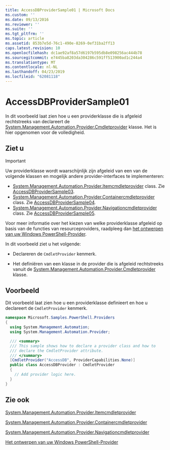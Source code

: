 ```yaml
---
title: AccessDBProviderSample01 | Microsoft Docs
ms.custom: ''
ms.date: 09/13/2016
ms.reviewer: ''
ms.suite: ''
ms.tgt_pltfrm: ''
ms.topic: article
ms.assetid: 853b7e5d-76c1-490e-8269-0ef31ba2ff13
caps.latest.revision: 10
ms.openlocfilehash: dc1ae92af8a57d6197b595db8e098256ac444b78
ms.sourcegitcommit: e7445ba8203da304286c591ff513900ad1c244a4
ms.translationtype: MT
ms.contentlocale: nl-NL
ms.lasthandoff: 04/23/2019
ms.locfileid: "62081118"
---
```

# <a name="accessdbprovidersample01"></a>AccessDBProviderSample01

In dit voorbeeld laat zien hoe u een providerklasse die is afgeleid rechtstreeks van declareert de [System.Management.Automation.Provider.Cmdletprovider](/dotnet/api/System.Management.Automation.Provider.CmdletProvider) klasse. Het is hier opgenomen voor de volledigheid.

## <a name="demonstrates"></a>Ziet u

> [!IMPORTANT]
> Uw providerklasse wordt waarschijnlijk zijn afgeleid van een van de volgende klassen en mogelijk andere provider-interfaces te implementeren:
>
> -   [System.Management.Automation.Provider.Itemcmdletprovider](/dotnet/api/System.Management.Automation.Provider.ItemCmdletProvider) class. Zie [AccessDBProviderSample03](./accessdbprovidersample03.md).
> -   [System.Management.Automation.Provider.Containercmdletprovider](/dotnet/api/System.Management.Automation.Provider.ContainerCmdletProvider) class. Zie [AccessDBProviderSample04](./accessdbprovidersample04.md).
> -   [System.Management.Automation.Provider.Navigationcmdletprovider](/dotnet/api/System.Management.Automation.Provider.NavigationCmdletProvider) class. Zie [AccessDBProviderSample05](./accessdbprovidersample05.md).
>
> Voor meer informatie over het kiezen van welke providerklasse afgeleid op basis van de functies van resourceproviders, raadpleeg dan [het ontwerpen van uw Windows PowerShell-Provider](./provider-types.md).

In dit voorbeeld ziet u het volgende:

- Declareren de `CmdletProvider` kenmerk.

- Het definiëren van een klasse in de provider die is afgeleid rechtstreeks vanuit de [System.Management.Automation.Provider.Cmdletprovider](/dotnet/api/System.Management.Automation.Provider.CmdletProvider) klasse.

## <a name="example"></a>Voorbeeld

Dit voorbeeld laat zien hoe u een providerklasse definieert en hoe u declareert de `CmdletProvider` kenmerk.

```csharp
namespace Microsoft.Samples.PowerShell.Providers
{
  using System.Management.Automation;
  using System.Management.Automation.Provider;

  /// <summary>
  /// This sample shows how to declare a provider class and how to
  /// declare the CmdletProvider attribute.
  /// </summary>
  [CmdletProvider("AccessDB", ProviderCapabilities.None)]
  public class AccessDBProvider : CmdletProvider
  {
    // Add provider logic here.
  }
}
```

## <a name="see-also"></a>Zie ook

[System.Management.Automation.Provider.Itemcmdletprovider](/dotnet/api/System.Management.Automation.Provider.ItemCmdletProvider)

[System.Management.Automation.Provider.Containercmdletprovider](/dotnet/api/System.Management.Automation.Provider.ContainerCmdletProvider)

[System.Management.Automation.Provider.Navigationcmdletprovider](/dotnet/api/System.Management.Automation.Provider.NavigationCmdletProvider)

[Het ontwerpen van uw Windows PowerShell-Provider](./provider-types.md)